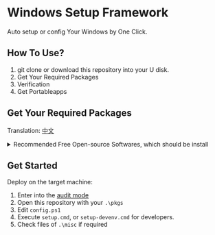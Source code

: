 # Windows Setup Framework

Auto setup or config Your Windows by One Click.

## How To Use?

1. git clone or download this repository into your U disk.
2. Get Your Required Packages
3. Verification
4. Get Portableapps

## Get Your Required Packages

Translation: [中文](./i18n/getapps-cn.md)

<details>
<summary>Recommended Free Open-source Softwares, which should be install</summary><br/>

Save them into `.\pkgs`:

- Firefox: privacy-first browser

  [Download Installer directly](https://download.mozilla.org/?product=firefox-latest-ssl&os=win64)

- Thunderbird: Mozilla free email client

  [Official Download Page](https://www.thunderbird.net/)

- OBS: free live recorder

  [Official Download Page](https://obsproject.com/)

- Cyberduck: cloud storage explorer

  [Official Download Page](https://cyberduck.io/download/)

- Workrave: rest reminder

  [Official GitHub Release](https://github.com/rcaelers/workrave/releases/latest)

- Everything: file searcher, experience far beyond the system built-in search engine

  Find `Download Lite Installer 64-bit` at [Official Download Page](https://www.voidtools.com)

- mcmilk's improved 7zip: compressor

  Find `.exe` at [Official GitHub Release](https://github.com/mcmilk/7-Zip-zstd/releases/latest)

- qBittorrent: free BitTorrent client

  Find `x64` at [FOSSHUB Release](https://www.fosshub.com/qBittorrent.html)

For Developers:

- Chocolatey: Packages Manager

  [Download Installer directly](https://community.chocolatey.org/api/v2/package/chocolatey)

- Git for Windows

  [Official Download Page](https://gitforwindows.org/)

- PowerShell Core: better than classic PowerShell

  Find `win-x64.msi` at [Official GitHub Release](https://aka.ms/powershell-release?tag=stable)

- gVim: text editor Vim with GUI

  Click "Last modified" and find the latest `.exe` at [Official Download Page](https://ftp.nluug.nl/pub/vim/pc/)

- VirtualBox: free open source virtualization platform by Oracle:

  Find `Windows hosts` at [Official Download Page](https://www.vitualbox.org/wiki/Downloads#VirtualBoxbinaries)

- OpenSSH: upgrade SSH component package:

  find `OpenSSH-Win64-v` at [Official GitHub Page](https://github.com/PowerShell/Win32-OpenSSH/releases/latest)

- ImDisk Toolkit: ramdisk for Windows and mounting of image files

  [Official Download Page](https://sourceforge.net/projects/imdisk-toolkit/files/latest/download)

### Verification

Excecute `_verify.cmd` in `.\pkgs`

### Portable Applications

You can get [Firefox ESR](https://portableapps.com/apps/internet/firefox-portable-esr),
unpack it into current repository

### Misc

Manuall Installers, put them into `.\misc`

- VeraCrypt: free hard disk data encryptor

  Find `EXE Installer` at [Official Download Page](https://www.veracrypt.fr/en/Downloads.html)

- MSYS2: software distribution and building platform for Windows

  [Official Download Page](https://www.msys2.org/#installation)

</details>

## Get Started

Deploy on the target machine:

1. Enter into the
   [audit mode](https://learn.microsoft.com/en-us/windows-hardware/manufacture/desktop/boot-windows-to-audit-mode-or-oobe)
2. Open this repository with your `.\pkgs`
3. Edit `config.ps1`
4. Execute `setup.cmd`, or `setup-devenv.cmd` for developers.
5. Check files of `.\misc` if required
